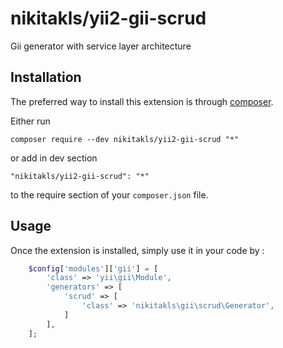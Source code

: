 nikitakls/yii2-gii-scrud
========================
Gii generator with service layer architecture

Installation
------------

The preferred way to install this extension is through [composer](http://getcomposer.org/download/).

Either run

```
composer require --dev nikitakls/yii2-gii-scrud "*"
```

or add in dev section

```
"nikitakls/yii2-gii-scrud": "*"
```

to the require section of your `composer.json` file.


Usage
-----

Once the extension is installed, simply use it in your code by :

```php
    $config['modules']['gii'] = [
        'class' => 'yii\gii\Module',
        'generators' => [
            'scrud' => [
                'class' => 'nikitakls\gii\scrud\Generator',
            ]
        ],
    ];

```
